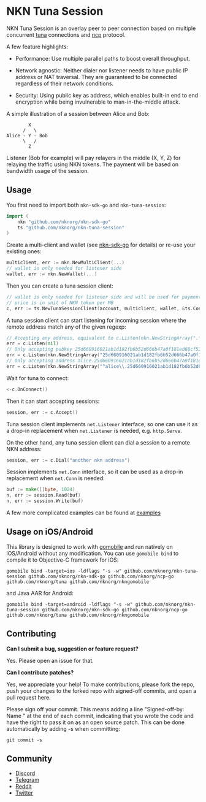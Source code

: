 # NKN Tuna Session

NKN Tuna Session is an overlay peer to peer connection based on multiple
concurrent [tuna](https://github.com/nknorg/tuna) connections and
[ncp](https://github.com/nknorg/ncp-go) protocol.

A few feature highlights:

* Performance: Use multiple parallel paths to boost overall throughput.

* Network agnostic: Neither dialer nor listener needs to have public IP address
  or NAT traversal. They are guaranteed to be connected regardless of their
  network conditions.

* Security: Using public key as address, which enables built-in end to end
  encryption while being invulnerable to man-in-the-middle attack.

A simple illustration of a session between Alice and Bob:

```
        X
      /   \
Alice - Y - Bob
      \   /
        Z
```

Listener (Bob for example) will pay relayers in the middle (X, Y, Z) for
relaying the traffic using NKN tokens. The payment will be based on bandwidth
usage of the session.

## Usage

You first need to import both `nkn-sdk-go` and `nkn-tuna-session`:

```go
import (
	nkn "github.com/nknorg/nkn-sdk-go"
	ts "github.com/nknorg/nkn-tuna-session"
)
```

Create a multi-client and wallet (see
[nkn-sdk-go](https://github.com/nknorg/nkn-sdk-go) for details) or re-use your
existing ones:

```go
multiclient, err := nkn.NewMultiClient(...)
// wallet is only needed for listener side
wallet, err := nkn.NewWallet(...)
```

Then you can create a tuna session client:

```go
// wallet is only needed for listener side and will be used for payment
// price is in unit of NKN token per MB
c, err := ts.NewTunaSessionClient(account, multiclient, wallet, &ts.Config{TunaMaxPrice: "0"})
```

A tuna session client can start listening for incoming session where the remote
address match any of the given regexp:

```go
// Accepting any address, equivalent to c.Listen(nkn.NewStringArray(".*"))
err = c.Listen(nil)
// Only accepting pubkey 25d660916021ab1d182fb6b52d666b47a0f181ed68cf52a056041bdcf4faaf99 but with any identifiers
err = c.Listen(nkn.NewStringArray("25d660916021ab1d182fb6b52d666b47a0f181ed68cf52a056041bdcf4faaf99$"))
// Only accepting address alice.25d660916021ab1d182fb6b52d666b47a0f181ed68cf52a056041bdcf4faaf99
err = c.Listen(nkn.NewStringArray("^alice\\.25d660916021ab1d182fb6b52d666b47a0f181ed68cf52a056041bdcf4faaf99$"))
```

Wait for tuna to connect:

```go
<-c.OnConnect()
```

Then it can start accepting sessions:

```go
session, err := c.Accept()
```

Tuna session client implements `net.Listener` interface, so one can use it as a
drop-in replacement when `net.Listener` is needed, e.g. `http.Serve`.

On the other hand, any tuna session client can dial a session to a remote NKN
address:

```go
session, err := c.Dial("another nkn address")
```

Session implements `net.Conn` interface, so it can be used as a drop-in
replacement when `net.Conn` is needed:

```go
buf := make([]byte, 1024)
n, err := session.Read(buf)
n, err := session.Write(buf)
```

A few more complicated examples can be found at [examples](examples)

## Usage on iOS/Android

This library is designed to work with
[gomobile](https://godoc.org/golang.org/x/mobile/cmd/gomobile) and run natively
on iOS/Android without any modification. You can use `gomobile bind` to compile
it to Objective-C framework for iOS:

```shell
gomobile bind -target=ios -ldflags "-s -w" github.com/nknorg/nkn-tuna-session github.com/nknorg/nkn-sdk-go github.com/nknorg/ncp-go github.com/nknorg/tuna github.com/nknorg/nkngomobile
```

and Java AAR for Android:

```shell
gomobile bind -target=android -ldflags "-s -w" github.com/nknorg/nkn-tuna-session github.com/nknorg/nkn-sdk-go github.com/nknorg/ncp-go github.com/nknorg/tuna github.com/nknorg/nkngomobile
```

## Contributing

**Can I submit a bug, suggestion or feature request?**

Yes. Please open an issue for that.

**Can I contribute patches?**

Yes, we appreciate your help! To make contributions, please fork the repo, push
your changes to the forked repo with signed-off commits, and open a pull request
here.

Please sign off your commit. This means adding a line "Signed-off-by: Name
<email>" at the end of each commit, indicating that you wrote the code and have
the right to pass it on as an open source patch. This can be done automatically
by adding -s when committing:

```shell
git commit -s
```

## Community

* [Discord](https://discord.gg/c7mTynX)
* [Telegram](https://t.me/nknorg)
* [Reddit](https://www.reddit.com/r/nknblockchain/)
* [Twitter](https://twitter.com/NKN_ORG)
